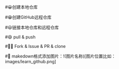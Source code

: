#😀创建本地仓库

#😁创建GitHub远程仓库

#😃链接本地仓库和远程仓库

#😄 pull & push

#😶‍🌫️ Fork & Issue & PR & clone

#📌 makedown格式添加图片：!(图片名称)[图片位置比如：images/learn_github.png]


